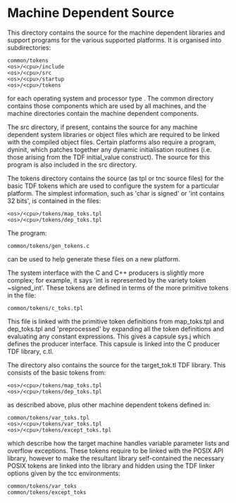 # Machine Dependent Source

This directory contains the source for the machine dependent libraries
and support programs for the various supported platforms.  It is
organised into subdirectories:

	common/tokens
	<os>/<cpu>/include
	<os>/<cpu>/src
	<os>/<cpu>/startup
	<os>/<cpu>/tokens

for each operating system <os> and processor type <cpu>.  The common
directory contains those components which are used by all machines,
and the machine directories contain the machine dependent components.

The src directory, if present, contains the source for any machine
dependent system libraries or object files which are required to be
linked with the compiled object files.  Certain platforms also require
a program, dyninit, which patches together any dynamic initialisation
routines (i.e. those arising from the TDF initial_value construct).
The source for this program is also included in the src directory.

The tokens directory contains the source (as tpl or tnc source files) for
the basic TDF tokens which are used to configure the system for a particular
platform.  The simplest information, such as 'char is signed' or 'int
contains 32 bits', is contained in the files:

	<os>/<cpu>/tokens/map_toks.tpl
	<os>/<cpu>/tokens/dep_toks.tpl

The program:

	common/tokens/gen_tokens.c

can be used to help generate these files on a new platform.

The system interface with the C and C++ producers is slightly more complex;
for example, it says 'int is represented by the variety token ~signed_int'.
These tokens are defined in terms of the more primitive tokens in the
file:

	common/tokens/c_toks.tpl

This file is linked with the primitive token definitions from map_toks.tpl
and dep_toks.tpl and 'preprocessed' by expanding all the token definitions
and evaluating any constant expressions.  This gives a capsule sys.j which
defines the producer interface.  This capsule is linked into the C producer
TDF library, c.tl.

The directory also contains the source for the target_tok.tl TDF library.
This consists of the basic tokens from:

	<os>/<cpu>/tokens/map_toks.tpl
	<os>/<cpu>/tokens/dep_toks.tpl

as described above, plus other machine dependent tokens defined in:

	common/tokens/var_toks.tpl
	<os>/<cpu>/tokens/var_toks.tpl
	<os>/<cpu>/tokens/except_toks.tpl

which describe how the target machine handles variable parameter lists
and overflow exceptions.  These tokens require to be linked with the
POSIX API library, however to make the resultant library self-contained
the necessary POSIX tokens are linked into the library and hidden
using the TDF linker options given by the tcc environments:

	common/tokens/var_toks
	common/tokens/except_toks
